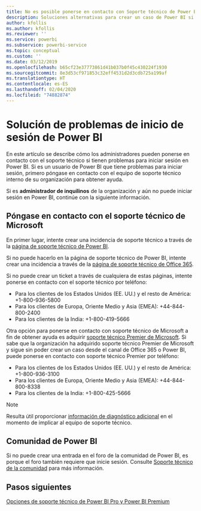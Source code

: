 ```yaml
---
title: No es posible ponerse en contacto con Soporte técnico de Power BI
description: Soluciones alternativas para crear un caso de Power BI si un usuario no puede iniciar sesión
author: kfollis
ms.author: kfollis
ms.reviewer: ''
ms.service: powerbi
ms.subservice: powerbi-service
ms.topic: conceptual
ms.custom: ''
ms.date: 03/12/2019
ms.openlocfilehash: b65cf23e37773861d41b037b0f45c430224f1930
ms.sourcegitcommit: 8e3d53cf971853c32eff4531d2d3cdb725a199af
ms.translationtype: HT
ms.contentlocale: es-ES
ms.lasthandoff: 02/04/2020
ms.locfileid: "74882874"
---
```

# <a name="troubleshooting-sign-in-issues-for-power-bi"></a>Solución de problemas de inicio de sesión de Power BI

En este artículo se describe cómo los administradores pueden ponerse en contacto con el soporte técnico si tienen problemas para iniciar sesión en Power BI. Si es un usuario de Power BI que tiene problemas para iniciar sesión, primero póngase en contacto con el equipo de soporte técnico interno de su organización para obtener ayuda.

Si es **administrador de inquilinos** de la organización y aún no puede iniciar sesión en Power BI, continúe con la siguiente información.

## <a name="contact-microsoft-support"></a>Póngase en contacto con el soporte técnico de Microsoft

En primer lugar, intente crear una incidencia de soporte técnico a través de la [página de soporte técnico de Power BI](https://powerbi.microsoft.com/support/).

Si no puede hacerlo en la página de soporte técnico de Power BI, intente crear una incidencia a través de la [página de soporte técnico de Office 365](https://support.office.com/home/contact).

Si no puede crear un ticket a través de cualquiera de estas páginas, intente ponerse en contacto con el soporte técnico por teléfono:

* Para los clientes de los Estados Unidos (EE. UU.) y el resto de América: +1-800-936-5800
* Para los clientes de Europa, Oriente Medio y Asia (EMEA): +44-844-800-2400
* Para los clientes de la India: +1-800-419-5666

Otra opción para ponerse en contacto con soporte técnico de Microsoft a fin de obtener ayuda es adquirir [soporte técnico Premier de Microsoft](https://support.microsoft.com/premier). Si sabe que la organización ha adquirido soporte técnico Premier de Microsoft y sigue sin poder crear un caso desde el canal de Office 365 o Power BI, puede ponerse en contacto con soporte técnico Premier por teléfono:

* Para los clientes de los Estados Unidos (EE. UU.) y el resto de América: +1-800-936-3100
* Para los clientes de Europa, Oriente Medio y Asia (EMEA): +44-844-800-8338
* Para los clientes de la India: +1-800-425-5666

> [!Note]
> Resulta útil proporcionar [información de diagnóstico adicional](service-admin-capturing-additional-diagnostic-information-for-power-bi.md) en el momento de implicar al equipo de soporte técnico.

## <a name="power-bi-community"></a>Comunidad de Power BI

Si no puede crear una entrada en el foro de la comunidad de Power BI, es porque el foro también requiere que inicie sesión. Consulte [Soporte técnico de la comunidad](https://community.powerbi.com/t5/Community-Support/ct-p/PBI_CommunitySupport) para más información.

## <a name="next-steps"></a>Pasos siguientes

[Opciones de soporte técnico de Power BI Pro y Power BI Premium](service-support-options.md)

